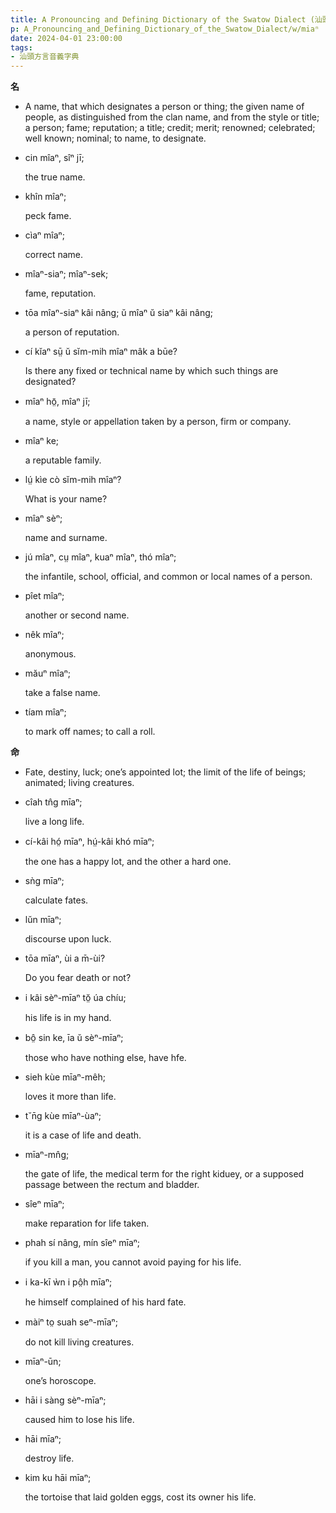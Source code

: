 ```yaml
---
title: A Pronouncing and Defining Dictionary of the Swatow Dialect (汕頭方言音義字典) / miaⁿ
p: A_Pronouncing_and_Defining_Dictionary_of_the_Swatow_Dialect/w/miaⁿ
date: 2024-04-01 23:00:00
tags: 
- 汕頭方言音義字典
---
```



**名**
- A name, that which designates a person or thing;  the given name of people, as distinguished from the clan name, and from  the style or title; a person; fame; reputation; a title; credit; merit;  renowned; celebrated; well known; nominal; to name, to designate.

- cin mîaⁿ, sîⁿ jī;

  the true name.

- khîn mîaⁿ;

  peck fame.

- cìaⁿ mîaⁿ;

  correct name.

- mîaⁿ-siaⁿ; mîaⁿ-sek;

  fame, reputation.

- tōa mîaⁿ-siaⁿ kâi nâng; ŭ mîaⁿ ŭ siaⁿ kâi nâng;

  a person of reputation.

- cí kĭaⁿ sṳ̄ ŭ sĭm-mih mîaⁿ mâk a būe?

  Is there any fixed or technical name by which such things are designated?

- mîaⁿ hō̤, mîaⁿ jī;

  a name, style or appellation taken by a person, firm or company.

- mîaⁿ ke;

  a reputable family.

- lṳ́ kìe cò sĭm-mih mîaⁿ?

  What is your name?

- mîaⁿ sèⁿ;

  name and surname.

- jú mîaⁿ, cṳ mîaⁿ, kuaⁿ mîaⁿ, thó mîaⁿ;

  the infantile, school, official, and common or local names of a person.

- pîet mîaⁿ;

  another or second name.

- nêk mîaⁿ;

  anonymous.

- măuⁿ mîaⁿ;

  take a false name.

- tíam mîaⁿ;

  to mark off names; to call a roll.

**命**
- Fate, destiny, luck; one’s appointed lot; the limit of the life of beings; animated; living creatures.

- cîah tn̂g mīaⁿ;

  live a long life.

- cí-kâi hó̤ mīaⁿ, hṳ́-kâi khó mīaⁿ;

  the one has a happy lot, and the other a hard one.

- sǹg mīaⁿ;

  calculate fates.

- lŭn mīaⁿ;

  discourse upon luck.

- tōa mīaⁿ, ùi a m̄-ùi?

  Do you fear death or not?

- i kâi sèⁿ-mīaⁿ tŏ̤ úa chíu;

  his life is in my hand.

- bô̤ sin ke, īa ŭ sèⁿ-mīaⁿ;

  those who have nothing else, have hfe.

- sieh kùe mīaⁿ-mêh;

  loves it more than life.

- t˘n̄g kùe mīaⁿ-ùaⁿ;

  it is a case of life and death.

- mīaⁿ-mn̂g;

  the gate of life, the medical term for the right kiduey, or a supposed passage between the rectum and bladder.

- sîeⁿ mīaⁿ;

  make reparation for life taken.

- phah sí nâng, mín sîeⁿ mīaⁿ;

  if you kill a man, you cannot avoid paying for his life.

- i ka-kī ẁn i pô̤h mīaⁿ;

  he himself complained of his hard fate.

- màiⁿ to̤ suah seⁿ-mīaⁿ;

  do not kill living creatures.

- mīaⁿ-ūn;

  one’s horoscope.

- hāi i sàng sèⁿ-mīaⁿ;

  caused him to lose his life.

- hāi mīaⁿ;

  destroy life.

- kim ku hāi mīaⁿ;

  the tortoise that laid golden eggs, cost its owner his life.